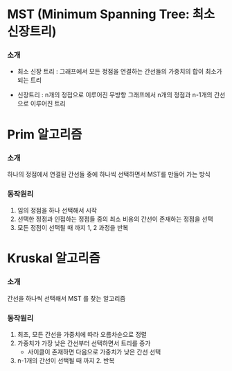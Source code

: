 # MST (Minimum Spanning Tree: 최소신장트리)

### 소개

- 최소 신장 트리 : 그래프에서 모든 정점을 연결하는 간선들의 가중치의 합이 최소가 되는 트리

- 신장트리 : n개의 정접으로 이루어진 무방향 그래프에서 n개의 정점과 n-1개의 간선으로 이루어진 트리



# Prim 알고리즘

### 소개

하나의 정점에서 연결된 간선들 중에 하나씩 선택하면서 MST를 만들어 가는 방식

### 동작원리

1. 임의 정점을 하나 선택해서 시작
2. 선택한 정점과 인접하는 정점들 중의 최소 비용의 간선이 존재하는 정점을 선택
3. 모든 정점이 선택될 때 까지 1, 2 과정을 반복



# Kruskal 알고리즘

### 소개

간선을 하나씩 선택해서 MST 를 찾는 알고리즘

### 동작원리

1. 최초, 모든 간선을 가중치에 따라 오름차순으로 정렬
2. 가중치가 가장 낮은 간선부터 선택하면서 트리를 증가
   - 사이클이 존재하면 다음으로 가중치가 낮은 간선 선택
3. n-1개의 간선이 선택될 때 까지 2. 반복
